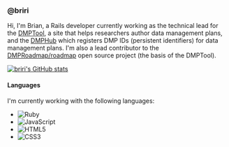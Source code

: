 ### @briri

Hi, I'm Brian, a Rails developer currently working as the technical lead for the [DMPTool](https://dmptool.org), a site that helps researchers author data management plans, and the [DMPHub](https://github.com/CDLUC3/dmphub) which registers DMP IDs (persistent identifiers) for data management plans. I'm also a lead contributor to the [DMPRoadmap/roadmap](https://github.com/DMPRoadmap/roadmap) open source project (the basis of the DMPTool).


[![briri's GitHub stats](https://github-readme-stats.vercel.app/api?username=briri&show_icons=true&theme=dark)](https://github.com/briri/github-readme-stats)


#### Languages
I'm currently working with the following languages:

- ![Ruby](https://img.shields.io/badge/ruby-%23CC342D.svg?style=for-the-badge&logo=ruby&logoColor=white)
- ![JavaScript](https://img.shields.io/badge/javascript-%23323330.svg?style=for-the-badge&logo=javascript&logoColor=%23F7DF1E)
- ![HTML5](https://img.shields.io/badge/html5-%23E34F26.svg?style=for-the-badge&logo=html5&logoColor=white)
- ![CSS3](https://img.shields.io/badge/css3-%231572B6.svg?style=for-the-badge&logo=css3&logoColor=white)

<!--
**briri/briri** is a ✨ _special_ ✨ repository because its `README.md` (this file) appears on your GitHub profile.

Here are some ideas to get you started:

- 🔭 I’m currently working on ...
- 🌱 I’m currently learning ...
- 👯 I’m looking to collaborate on ...
- 🤔 I’m looking for help with ...
- 💬 Ask me about ...
- 📫 How to reach me: ...
- 😄 Pronouns: ...
- ⚡ Fun fact: ...
-->
